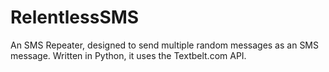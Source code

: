# RelentlessSMS
An SMS Repeater, designed to send multiple random messages as an SMS message. Written in Python, it uses the Textbelt.com API. 
